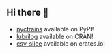 ## Hi there 👋


- [nyctrains](https://pypi.org/project/nyctrains/) available on PyPI!
- [lubrilog](https://github.com/arrismo/lubrilog) available on CRAN!
- [csv-slice](https://crates.io/crates/csv-slice) available on crates.io!

